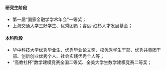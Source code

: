 
#### 研究生阶段
  - 第一届“国家金融学学术年会”一等奖；
  - 上海交通大学三好学生、优秀团员；睿远-红杉人才发展基金；

#### 本科阶段
  - 华中科技大学优秀毕业生、优秀毕业论文奖、校优秀学生干部、优秀共青团干部、创新创业优秀个人、社会实践优秀个人等；
  - “高教社杯”数学建模竞赛全国二等奖、全美大学生数学建模竞赛二等奖；

